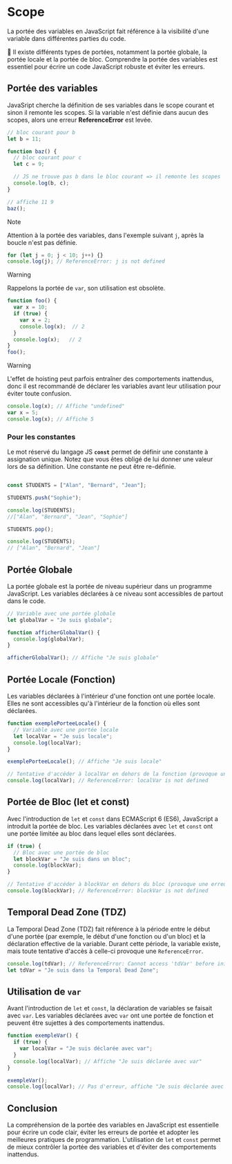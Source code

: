# Scope

La portée des variables en JavaScript fait référence à la visibilité d'une variable dans différentes parties du code. 

:rocket: Il existe différents types de portées, notamment la portée globale, la portée locale et la portée de bloc. Comprendre la portée des variables est essentiel pour écrire un code JavaScript robuste et éviter les erreurs.

## Portée des variables

JavaSript cherche la définition de ses variables dans le scope courant et sinon il remonte les scopes. Si la variable n'est définie dans aucun des scopes, alors une erreur **ReferenceError** est levée.

```js
// bloc courant pour b
let b = 11;

function baz() {
  // bloc courant pour c
  let c = 9;

  // JS ne trouve pas b dans le bloc courant => il remonte les scopes
  console.log(b, c);
}

// affiche 11 9
baz();

```


>[!NOTE] 
> Attention à la portée des variables, dans l'exemple suivant `j`, après la boucle n'est pas définie.

```js
for (let j = 0; j < 10; j++) {}
console.log(j); // ReferenceError: j is not defined
```

>[!WARNING]
> Rappelons la portée de `var`, son utilisation est obsolète.

```js
function foo() {
  var x = 10; 
  if (true) {
    var x = 2;  
    console.log(x);  // 2
  }
  console.log(x);   // 2
}
foo(); 
```
>[!WARNING]
> L'effet de hoisting peut parfois entraîner des comportements inattendus, donc il est recommandé de déclarer les variables avant leur utilisation pour éviter toute confusion.

```js
console.log(x); // Affiche "undefined"
var x = 5;
console.log(x); // Affiche 5
```

### Pour les constantes 

Le mot réservé du langage JS **`const`** permet de définir une constante à assignation unique. Notez que vous êtes obligé de lui donner une valeur lors de sa définition. Une constante ne peut être re-définie.

```js

const STUDENTS = ["Alan", "Bernard", "Jean"];

STUDENTS.push("Sophie");

console.log(STUDENTS);
//["Alan", "Bernard", "Jean", "Sophie"]

STUDENTS.pop();

console.log(STUDENTS);
// ["Alan", "Bernard", "Jean"]

```

## Portée Globale

La portée globale est la portée de niveau supérieur dans un programme JavaScript. Les variables déclarées à ce niveau sont accessibles de partout dans le code.

```javascript
// Variable avec une portée globale
let globalVar = "Je suis globale";

function afficherGlobalVar() {
  console.log(globalVar);
}

afficherGlobalVar(); // Affiche "Je suis globale"
```

## Portée Locale (Fonction)

Les variables déclarées à l'intérieur d'une fonction ont une portée locale. Elles ne sont accessibles qu'à l'intérieur de la fonction où elles sont déclarées.

```javascript
function exemplePorteeLocale() {
  // Variable avec une portée locale
  let localVar = "Je suis locale";
  console.log(localVar);
}

exemplePorteeLocale(); // Affiche "Je suis locale"

// Tentative d'accéder à localVar en dehors de la fonction (provoque une erreur)
console.log(localVar); // ReferenceError: localVar is not defined
```

## Portée de Bloc (let et const)

Avec l'introduction de `let` et `const` dans ECMAScript 6 (ES6), JavaScript a introduit la portée de bloc. Les variables déclarées avec `let` et `const` ont une portée limitée au bloc dans lequel elles sont déclarées.

```javascript
if (true) {
  // Bloc avec une portée de bloc
  let blockVar = "Je suis dans un bloc";
  console.log(blockVar);
}

// Tentative d'accéder à blockVar en dehors du bloc (provoque une erreur)
console.log(blockVar); // ReferenceError: blockVar is not defined
```

## Temporal Dead Zone (TDZ)

La Temporal Dead Zone (TDZ) fait référence à la période entre le début d'une portée (par exemple, le début d'une fonction ou d'un bloc) et la déclaration effective de la variable. Durant cette période, la variable existe, mais toute tentative d'accès à celle-ci provoque une `ReferenceError`.

```javascript
console.log(tdVar); // ReferenceError: Cannot access 'tdVar' before initialization
let tdVar = "Je suis dans la Temporal Dead Zone";
```

## Utilisation de `var`

Avant l'introduction de `let` et `const`, la déclaration de variables se faisait avec `var`. Les variables déclarées avec `var` ont une portée de fonction et peuvent être sujettes à des comportements inattendus.

```javascript
function exempleVar() {
  if (true) {
    var localVar = "Je suis déclarée avec var";
  }
  console.log(localVar); // Affiche "Je suis déclarée avec var"
}

exempleVar();
console.log(localVar); // Pas d'erreur, affiche "Je suis déclarée avec var"
```

## Conclusion

La compréhension de la portée des variables en JavaScript est essentielle pour écrire un code clair, éviter les erreurs de portée et adopter les meilleures pratiques de programmation. L'utilisation de `let` et `const` permet de mieux contrôler la portée des variables et d'éviter des comportements inattendus.